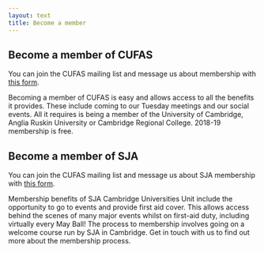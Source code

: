```yaml
---
layout: text
title: Become a member
---
```


## Become a member of CUFAS

You can join the CUFAS mailing list and message us about membership with [this form](http://www.cufas.co.uk/join).

Becoming a member of CUFAS is easy and allows access to all the benefits it provides. These include coming to our Tuesday meetings and our social events. All it requires is being a member of the University of Cambridge, Anglia Ruskin University or Cambridge Regional College. 2018-19 membership is free.

## Become a member of SJA

You can join the CUFAS mailing list and message us about SJA membership with [this form](http://www.cufas.co.uk/join).

Membership benefits of SJA Cambridge Universities Unit include the opportunity to go to events and provide first aid cover. This allows access behind the scenes of many major events whilst on first-aid duty, including virtually every May Ball! The process to membership involves going on a welcome course run by SJA in Cambridge. Get in touch with us to find out more about the membership process.
